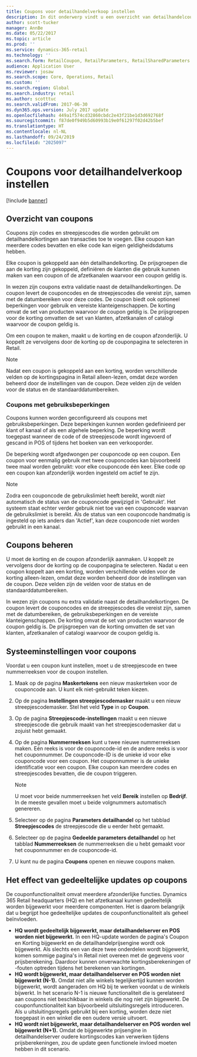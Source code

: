 ```yaml
---
title: Coupons voor detailhandelverkoop instellen
description: In dit onderwerp vindt u een overzicht van detailhandelcoupons en uitleg over hoe u deze instelt.
author: scott-tucker
manager: AnnBe
ms.date: 05/22/2017
ms.topic: article
ms.prod: ''
ms.service: dynamics-365-retail
ms.technology: ''
ms.search.form: RetailCoupon, RetailParameters, RetailSharedParameters
audience: Application User
ms.reviewer: josaw
ms.search.scope: Core, Operations, Retail
ms.custom: ''
ms.search.region: Global
ms.search.industry: retail
ms.author: scotttuc
ms.search.validFrom: 2017-06-30
ms.dyn365.ops.version: July 2017 update
ms.openlocfilehash: 449a1f574cd32860cbdc2e43f21be1d3d692768f
ms.sourcegitcommit: f87de0f949b5d60993b19e0f61297f02d42b5bef
ms.translationtype: HT
ms.contentlocale: nl-NL
ms.lasthandoff: 09/24/2019
ms.locfileid: "2025097"
---
```

# <a name="set-up-coupons-for-retail-sales"></a>Coupons voor detailhandelverkoop instellen

[!include [banner](includes/banner.md)]

## <a name="overview-of-coupons"></a>Overzicht van coupons

Coupons zijn codes en streepjescodes die worden gebruikt om detailhandelkortingen aan transacties toe te voegen. Elke coupon kan meerdere codes bevatten en elke code kan eigen geldigheidsdatums hebben.

Elke coupon is gekoppeld aan één detailhandelkorting. De prijsgroepen die aan de korting zijn gekoppeld, definiëren de klanten die gebruik kunnen maken van een coupon of de afzetkanalen waarvoor een coupon geldig is.

In wezen zijn coupons extra validatie naast de detailhandelkortingen. De coupon levert de couponcodes en de streepjescodes die vereist zijn, samen met de datumbereiken voor deze codes. De coupon biedt ook optioneel beperkingen voor gebruik en vereiste klanteigenschappen. De korting omvat de set van producten waarvoor de coupon geldig is. De prijsgroepen voor de korting omvatten de set van klanten, afzetkanalen of catalogi waarvoor de coupon geldig is.

Om een coupon te maken, maakt u de korting en de coupon afzonderlijk. U koppelt ze vervolgens door de korting op de couponpagina te selecteren in Retail.

> [!NOTE]
> Nadat een coupon is gekoppeld aan een korting, worden verschillende velden op de kortingspagina in Retail alleen-lezen, omdat deze worden beheerd door de instellingen van de coupon. Deze velden zijn de velden voor de status en de standaarddatumbereiken.

### <a name="limited-use-coupons"></a>Coupons met gebruiksbeperkingen

Coupons kunnen worden geconfigureerd als coupons met gebruiksbeperkingen. Deze beperkingen kunnen worden gedefinieerd per klant of kanaal of als een algehele beperking. De beperking wordt toegepast wanneer de code of de streepjescode wordt ingevoerd of gescand in POS of tijdens het boeken van een verkooporder.

De beperking wordt afgedwongen per couponcode op een coupon. Een coupon voor eenmalig gebruik met twee couponcodes kan bijvoorbeeld twee maal worden gebruikt: voor elke couponcode één keer. Elke code op een coupon kan afzonderlijk worden ingesteld om actief te zijn.

> [!NOTE]
> Zodra een couponcode de gebruikslimiet heeft bereikt, wordt *niet* automatisch de status van de couponcode gewijzigd in 'Gebruikt'. Het systeem staat echter verder gebruik niet toe van een couponcode waarvan de gebruikslimiet is bereikt. Als de status van een couponcode handmatig is ingesteld op iets anders dan 'Actief', kan deze couponcode niet worden gebruikt in een kanaal.

## <a name="managing-coupons"></a>Coupons beheren

U moet de korting en de coupon afzonderlijk aanmaken. U koppelt ze vervolgens door de korting op de couponpagina te selecteren. Nadat u een coupon koppelt aan een korting, worden verschillende velden voor de korting alleen-lezen, omdat deze worden beheerd door de instellingen van de coupon. Deze velden zijn de velden voor de status en de standaarddatumbereiken.

In wezen zijn coupons nu extra validatie naast de detailhandelkortingen. De coupon levert de couponcodes en de streepjescodes die vereist zijn, samen met de datumbereiken, de gebruiksbeperkingen en de vereiste klanteigenschappen. De korting omvat de set van producten waarvoor de coupon geldig is. De prijsgroepen van de korting omvatten de set van klanten, afzetkanalen of catalogi waarvoor de coupon geldig is.

## <a name="system-setup-for-coupons"></a>Systeeminstellingen voor coupons

Voordat u een coupon kunt instellen, moet u de streepjescode en twee nummerreeksen voor de coupon instellen.

1. Maak op de pagina **Maskertekens** een nieuw maskerteken voor de couponcode aan. U kunt elk niet-gebruikt teken kiezen.
2. Op de pagina **Instellingen streepjescodemasker** maakt u een nieuw streepjescodemasker. Stel het veld **Type** in op **Coupon**.
3. Op de pagina **Streepjescode-instellingen** maakt u een nieuwe streepjescode die gebruik maakt van het streepjescodemasker dat u zojuist hebt gemaakt.
4. Op de pagina **Nummerreeksen** kunt u twee nieuwe nummerreeksen maken. Eén reeks is voor de couponcode-id en de andere reeks is voor het couponnummer. De couponcode-ID is de unieke id voor elke couponcode voor een coupon. Het couponnummer is de unieke identificatie voor een coupon. Elke coupon kan meerdere codes en streepjescodes bevatten, die de coupon triggeren.

    > [!NOTE]
    > U moet voor beide nummerreeksen het veld **Bereik** instellen op **Bedrijf**. In de meeste gevallen moet u beide volgnummers automatisch genereren.

5. Selecteer op de pagina **Parameters detailhandel** op het tabblad **Streepjescodes** de streepjescode die u eerder hebt gemaakt.
6. Selecteer op de pagina **Gedeelde parameters detailhandel** op het tabblad **Nummerreeksen** de nummerreeksen die u hebt gemaakt voor het couponnummer en de couponcode-id.
7. U kunt nu de pagina **Coupons** openen en nieuwe coupons maken.

## <a name="the-effect-of-partial-updates-on-coupons"></a>Het effect van gedeeltelijke updates op coupons

De couponfunctionaliteit omvat meerdere afzonderlijke functies. Dynamics 365 Retail headquarters (HQ) en het afzetkanaal kunnen gedeeltelijk worden bijgewerkt voor meerdere componenten. Het is daarom belangrijk dat u begrijpt hoe gedeeltelijke updates de couponfunctionaliteit als geheel beïnvloeden.

- **HQ wordt gedeeltelijk bijgewerkt, maar detailhandelserver en POS worden niet bijgewerkt.** In een HQ-update worden de pagina's Coupon en Korting bijgewerkt en de detailhandelprijsengine wordt ook bijgewerkt. Als slechts een van deze twee onderdelen wordt bijgewerkt, komen sommige pagina's in Retail niet overeen met de gegevens voor prijsberekening. Daardoor kunnen onverwachte kortingsberekeningen of -fouten optreden tijdens het berekenen van kortingen.
- **HQ wordt bijgewerkt, maar detailhandelserver en POS worden niet bijgewerkt (N-1).** Omdat niet alle winkels tegelijkertijd kunnen worden bijgewerkt, wordt aangeraden om HQ bij te werken voordat u de winkels bijwerkt. In het scenario N-1 is nieuwe functionaliteit die is gerelateerd aan coupons niet beschikbaar in winkels die nog niet zijn bijgewerkt. De couponfunctionaliteit kan bijvoorbeeld uitsluitingsregels introduceren. Als u uitsluitingsregels gebruikt bij een korting, worden deze niet toegepast in een winkel die een oudere versie uitvoert.
- **HQ wordt niet bijgewerkt, maar detailhandelserver en POS worden wel bijgewerkt (N+1).** Omdat de bijgewerkte prijsengine in detailhandelserver oudere kortingscodes kan verwerken tijdens prijsberekeningen, zou de update geen functionele invloed moeten hebben in dit scenario.
